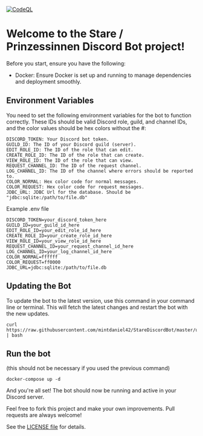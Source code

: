 [![CodeQL](https://github.com/mintdaniel42/StareDiscordBot/actions/workflows/github-code-scanning/codeql/badge.svg)](https://github.com/mintdaniel42/StareDiscordBot/actions/workflows/github-code-scanning/codeql)

# Welcome to the Stare / Prinzessinnen Discord Bot project!

Before you start, ensure you have the following:

- Docker: Ensure Docker is set up and running to manage dependencies and deployment smoothly.

## Environment Variables

You need to set the following environment variables for the bot to function correctly. These IDs should be valid Discord role, guild, and channel IDs, and the color values should be hex colors without the #:

```
DISCORD_TOKEN: Your Discord bot token.
GUILD_ID: The ID of your Discord guild (server).
EDIT_ROLE_ID: The ID of the role that can edit.
CREATE_ROLE_ID: The ID of the role that can create.
VIEW_ROLE_ID: The ID of the role that can view.
REQUEST_CHANNEL_ID: The ID of the request channel.
LOG_CHANNEL_ID: The ID of the channel where errors should be reported to.
COLOR_NORMAL: Hex color code for normal messages.
COLOR_REQUEST: Hex color code for request messages.
JDBC_URL: JDBC Url for the database. Should be "jdbc:sqlite:/path/to/file.db"
```

Example .env file

```
DISCORD_TOKEN=your_discord_token_here
GUILD_ID=your_guild_id_here
EDIT_ROLE_ID=your_edit_role_id_here
CREATE_ROLE_ID=your_create_role_id_here
VIEW_ROLE_ID=your_view_role_id_here
REQUEST_CHANNEL_ID=your_request_channel_id_here
LOG_CHANNEL_ID=your_log_channel_id_here
COLOR_NORMAL=ffffff
COLOR_REQUEST=ff0000
JDBC_URL=jdbc:sqlite:/path/to/file.db
```

## Updating the Bot

To update the bot to the latest version, use this command in your command line or terminal. This will fetch the latest changes and restart the bot with the new updates.

```
curl https://raw.githubusercontent.com/mintdaniel42/StareDiscordBot/master/updater.sh | bash
```

## Run the bot

(this should not be necessary if you used the previous command)

```
docker-compose up -d
```

And you're all set! The bot should now be running and active in your Discord server.

Feel free to fork this project and make your own improvements. Pull requests are always welcome!

See the [LICENSE file](LICENSE.md) for details.
